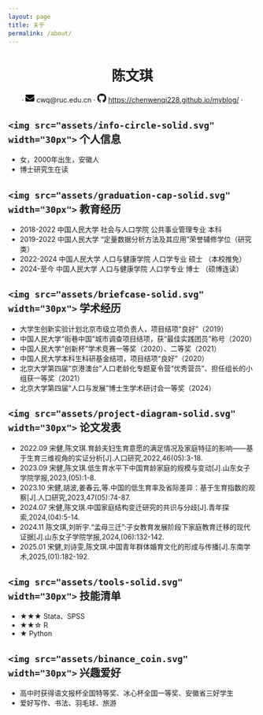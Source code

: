 ```yaml
---
layout: page
title: 关于
permalink: /about/
---
```


<center>
     <h1>陈文琪</h1>
     <div>
               ·
         <span>
             <img src="assets/envelope-solid.svg" width="18px">
             cwq@ruc.edu.cn
         </span>
         ·
         <span>
             <img src="assets/github-logo.svg" width="18px">
             <a href="https://chenwenqi228.github.io/myblog/">https://chenwenqi228.github.io/myblog/</a>
         </span>
         ·
         </div>
 </center>

## `<img src="assets/info-circle-solid.svg" width="30px">` 个人信息

- 女，2000年出生，安徽人
- 博士研究生在读

## `<img src="assets/graduation-cap-solid.svg" width="30px">` 教育经历

- 2018-2022   中国人民大学  社会与人口学院  公共事业管理专业  本科
- 2019-2022   中国人民大学 “定量数据分析方法及其应用”荣誉辅修学位（研究类）
- 2022-2024   中国人民大学  人口与健康学院  人口学专业   硕士 （本校推免）
- 2024-至今    中国人民大学  人口与健康学院  人口学专业   博士 （硕博连读）

## `<img src="assets/briefcase-solid.svg" width="30px">` 学术经历

- 大学生创新实验计划北京市级立项负责人，项目结项“良好”（2019）
- 中国人民大学“街巷中国”城市调查项目结项，获“最佳实践团员”称号（2020）
- 中国人民大学“创新杯”学术竞赛一等奖（2020）、二等奖（2021）
- 中国人民大学本科生科研基金结项，项目结项“良好”（2020）
- 北京大学第四届“京港澳台”人口老龄化专题夏令营“优秀营员”、担任组长的小组获一等奖（2021）
- 北京大学第四届“人口与发展”博士生学术研讨会一等奖（2024）

## `<img src="assets/project-diagram-solid.svg" width="30px">` 论文发表

- 2022.09 宋健,陈文琪.育龄夫妇生育意愿的满足情况及家庭特征的影响——基于生育三维视角的实证分析[J].人口研究,2022,46(05):3-18.
- 2023.09 宋健,陈文琪.低生育水平下中国育龄家庭的规模与变动[J].山东女子学院学报,2023,(05):1-8.
- 2023.10 宋健,胡波,姜春云,等.中国的低生育率及省际差异：基于生育指数的观察[J].人口研究,2023,47(05):74-87.
- 2024.07 宋健,陈文琪.中国家庭结构变迁研究的共识与分歧[J].青年探索,2024,(04):5-14.
- 2024.11 陈文琪,刘昕宇.“孟母三迁”:子女教育发展阶段下家庭教育迁移的现代证据[J].山东女子学院学报,2024,(06):132-142.
- 2025.01 宋健,刘诗雯,陈文琪.中国青年群体婚育文化的形成与传播[J].东南学术,2025,(01):182-192.

## `<img src="assets/tools-solid.svg" width="30px">` 技能清单

- ★★★ Stata、SPSS
- ★★☆ R
- ★       Python

## `<img src="assets/binance_coin.svg" width="30px">` 兴趣爱好

* 高中时获得语文报杯全国特等奖、冰心杯全国一等奖、安徽省三好学生
* 爱好写作、书法、羽毛球、旅游
